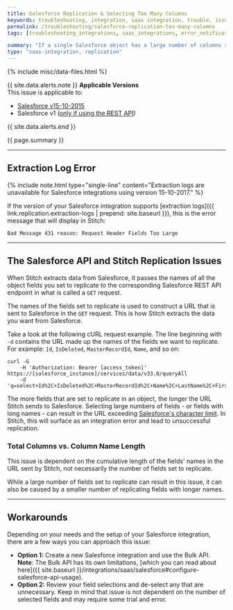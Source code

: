 ```yaml
---
title: Salesforce Replication & Selecting Too Many Columns
keywords: troubleshooting, integration, saas integration, trouble, issue, help, syncing columns, salesforce columns, too many columns, object, salesforce
permalink: /troubleshooting/salesforce-replication-too-many-columns
tags: [troubleshooting_integrations, saas_integrations, error_notifications]

summary: "If a single Salesforce object has a large number of columns set to replicate, issues with replication may arise."
type: "saas-integration, replication"
---
```

{% include misc/data-files.html %}

{{ site.data.alerts.note }} <strong>Applicable Versions</strong><br>
This issue is applicable to:

<ul>
<li><a href="{{ site.baseurl}}/integrations/saas/salesforce/v15-10-2015">Salesforce v15-10-2015</a></li>
<li>Salesforce v1 (<a href="{{ site.baseurl }}/integrations/saas/salesforce#configure-salesforce-api-usage">only if using the REST API</a>)</li>
</ul>
{{ site.data.alerts.end }}

{{ page.summary }}

---

## Extraction Log Error

{% include note.html type="single-line" content="Extraction logs are unavailable for Salesforce integrations using version 15-10-2017." %}

If the version of your Salesforce integration supports [extraction logs]({{ link.replication.extraction-logs | prepend: site.baseurl }}), this is the error message that will display in Stitch:

```shell
Bad Message 431 reason: Request Header Fields Too Large
```

---

## The Salesforce API and Stitch Replication Issues

When Stitch extracts data from Salesforce, it passes the names of all the object fields you set to replicate to the corresponding Salesforce REST API endpoint in what is called a `GET` request.

The names of the fields set to replicate is used to construct a URL that is sent to Salesforce in the `GET` request. This is how Stitch extracts the data you want from Salesforce.

Take a look at the following cURL request example. The line beginning with `-d` contains the URL made up the names of the fields we want to replicate. For example: `Id`, `IsDeleted`, `MasterRecordId`, `Name`, and so on:

```shell
curl -G 
    -H 'Authorization: Bearer [access_token]'   https://[salesforce_instance]/services/data/v33.0/queryAll
    -d 'q=select+Id%2C+IsDeleted%2C+MasterRecordId%2C+Name%2C+LastName%2C+FirstName%2C+Salutation%2C+Type%2C+RecordTypeId%2C+ParentId%2C+BillingStreet%2C+BillingCity%2C+BillingState%2C+BillingPostalCode%2C+BillingCountry%2C+BillingLatitude%2C+BillingLongitude%2C+BillingAddress%2C+ShippingStreet%2C+ShippingCity%2C+ShippingState%2C+ShippingPostalCode%2C+ShippingCountry%2C+ShippingLatitude%2C+ShippingLongitude%2C+ShippingAddress%2C+Phone%2C+Fax%2C[...]
```

The more fields that are set to replicate in an object, the longer the URL Stitch sends to Salesforce. Selecting large numbers of fields - or fields with long names - can result in the URL exceeding [Salesforce's character limit](https://salesforce.stackexchange.com/questions/195449/what-is-the-longest-uri-that-salesforce-will-accept-through-the-rest-api/195450). In Stitch, this will surface as an integration error and lead to unsuccessful replication.

### Total Columns vs. Column Name Length

This issue is dependent on the cumulative length of the fields' names in the URL sent by Stitch, not necessarily the number of fields set to replicate.

While a large number of fields set to replicate can result in this issue, it can also be caused by a smaller number of replicating fields with longer names.

---

## Workarounds

Depending on your needs and the setup of your Salesforce integration, there are a few ways you can approach this issue:

- **Option 1:** Create a new Salesforce integration and use the Bulk API. **Note**: The Bulk API has its own limitations, [which you can read about here]({{ site.baseurl }}/integrations/saas/salesforce#configure-salesforce-api-usage).
- **Option 2:** Review your field selections and de-select any that are unnecessary. Keep in mind that issue is not dependent on the number of selected fields and may require some trial and error.